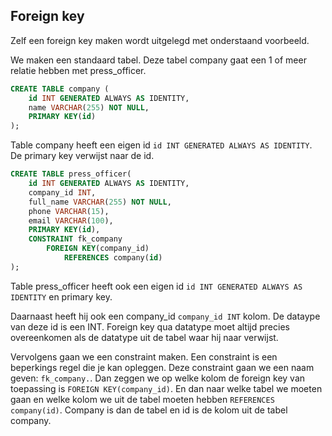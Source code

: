 ## Foreign key

Zelf een foreign key maken wordt uitgelegd met onderstaand voorbeeld.

We maken een standaard tabel. Deze tabel company gaat een 1 of meer relatie hebben met press_officer.

```sql
CREATE TABLE company (
    id INT GENERATED ALWAYS AS IDENTITY,
    name VARCHAR(255) NOT NULL,
    PRIMARY KEY(id)
);
```

Table company heeft een eigen id `id INT GENERATED ALWAYS AS IDENTITY`. De primary key verwijst naar de id.

```sql
CREATE TABLE press_officer(
    id INT GENERATED ALWAYS AS IDENTITY,
    company_id INT,
    full_name VARCHAR(255) NOT NULL,
    phone VARCHAR(15),
    email VARCHAR(100),
    PRIMARY KEY(id),
    CONSTRAINT fk_company
        FOREIGN KEY(company_id)
            REFERENCES company(id)
);
```

Table press_officer heeft ook een eigen id `id INT GENERATED ALWAYS AS IDENTITY` en primary key.

Daarnaast heeft hij ook een company_id `company_id INT` kolom. De dataype van deze id is een INT. Foreign key qua datatype moet altijd precies overeenkomen als de datatype uit de tabel waar hij naar verwijst.

Vervolgens gaan we een constraint maken. Een constraint is een beperkings regel die je kan opleggen. Deze constraint gaan we een naam geven: `fk_company.`. Dan zeggen we op welke kolom de foreign key van toepassing is `FOREIGN KEY(company_id)`. En dan naar welke tabel we moeten gaan en welke kolom we uit de tabel moeten hebben `REFERENCES company(id)`. Company is dan de tabel en id is de kolom uit de tabel company.

